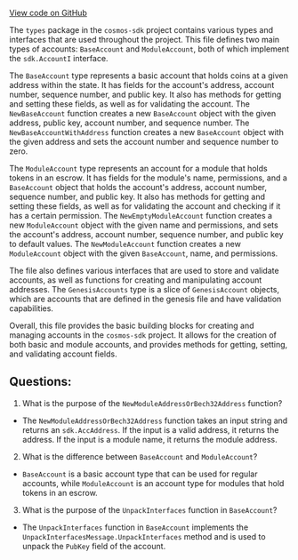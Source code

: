 [View code on GitHub](https://github.com/cosmos/cosmos-sdk/blob/main/x/auth/types/account.go)

The `types` package in the `cosmos-sdk` project contains various types and interfaces that are used throughout the project. This file defines two main types of accounts: `BaseAccount` and `ModuleAccount`, both of which implement the `sdk.AccountI` interface. 

The `BaseAccount` type represents a basic account that holds coins at a given address within the state. It has fields for the account's address, account number, sequence number, and public key. It also has methods for getting and setting these fields, as well as for validating the account. The `NewBaseAccount` function creates a new `BaseAccount` object with the given address, public key, account number, and sequence number. The `NewBaseAccountWithAddress` function creates a new `BaseAccount` object with the given address and sets the account number and sequence number to zero. 

The `ModuleAccount` type represents an account for a module that holds tokens in an escrow. It has fields for the module's name, permissions, and a `BaseAccount` object that holds the account's address, account number, sequence number, and public key. It also has methods for getting and setting these fields, as well as for validating the account and checking if it has a certain permission. The `NewEmptyModuleAccount` function creates a new `ModuleAccount` object with the given name and permissions, and sets the account's address, account number, sequence number, and public key to default values. The `NewModuleAccount` function creates a new `ModuleAccount` object with the given `BaseAccount`, name, and permissions. 

The file also defines various interfaces that are used to store and validate accounts, as well as functions for creating and manipulating account addresses. The `GenesisAccounts` type is a slice of `GenesisAccount` objects, which are accounts that are defined in the genesis file and have validation capabilities. 

Overall, this file provides the basic building blocks for creating and managing accounts in the `cosmos-sdk` project. It allows for the creation of both basic and module accounts, and provides methods for getting, setting, and validating account fields.
## Questions: 
 1. What is the purpose of the `NewModuleAddressOrBech32Address` function?
- The `NewModuleAddressOrBech32Address` function takes an input string and returns an `sdk.AccAddress`. If the input is a valid address, it returns the address. If the input is a module name, it returns the module address.

2. What is the difference between `BaseAccount` and `ModuleAccount`?
- `BaseAccount` is a basic account type that can be used for regular accounts, while `ModuleAccount` is an account type for modules that hold tokens in an escrow.

3. What is the purpose of the `UnpackInterfaces` function in `BaseAccount`?
- The `UnpackInterfaces` function in `BaseAccount` implements the `UnpackInterfacesMessage.UnpackInterfaces` method and is used to unpack the `PubKey` field of the account.